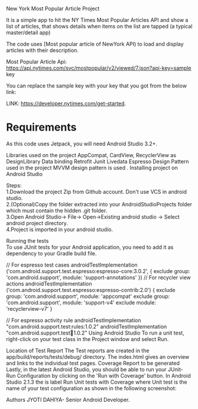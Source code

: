 New York Most Popular Article Project

It is a simple app to hit the NY Times Most Popular Articles API and show a list of articles,
that shows details when items on the list are tapped (a typical master/detail app)

The code uses [Most popular article of NewYork API) to load and display articles with their description.

Most Popular Article Api: https://api.nytimes.com/svc/mostpopular/v2/viewed/7.json?api-key=sample key

You can replace the sample key with your key that you got from the below link:

LINK:
https://developer.nytimes.com/get-started.
# Requirements

As this code uses Jetpack, you will need Android Studio 3.2+.

Libraries used on the project
AppCompat, CardView, RecyclerView as DesignLibrary
Data binding
Retrofit 
Junit
Livedata
Espresso
Design Pattern used in the project
MVVM design pattern is used .
Installing project on Android Studio
 
Steps:<br/>
1.Download the  project Zip from Github account. Don't use VCS in android studio.<br/>
2.(Optional)Copy the folder extracted into your AndroidStudioProjects folder which must contain the hidden .git folder.<br/>
3.Open Android Studio-> File-> Open->Existing android studio -> Select android  project directory.<br/>
4.Project is imported in your android studio.<br/>

Running the tests<br/>
To use JUnit tests for your Android application, you need to add it as dependency to your Gradle build file.<br/>

 
// For espresso test cases
androidTestImplementation ('com.android.support.test.espresso:espresso-core:3.0.2', {
   exclude group: 'com.android.support', module: 'support-annotations'
})
// For recycler view actions
androidTestImplementation ('com.android.support.test.espresso:espresso-contrib:2.0') {
   exclude group: 'com.android.support', module: 'appcompat'
   exclude group: 'com.android.support', module: 'support-v4'
   exclude module: 'recyclerview-v7'
}
 
// For espresso activity rule
androidTestImplementation "com.android.support.test:rules:1.0.2"
androidTestImplementation "com.android.support.test:runner:1.0.2"
Using Android Studio
To run a unit test, right-click on your test class in the Project window and select Run.

Location of Test Report
The Test reports are created in the app/build/reports/tests/debug/ directory. The index.html gives an overview and links to the individual test pages.
Coverage Report to be generated
Lastly, in the latest Android Studio, you should be able to run your JUnit-Run Configuration by clicking on the 'Run with Coverage' button.
In Android Studio 2.1.3 the is label Run Unit tests with Coverage where Unit test is the name of your test configuration as shown in the following screenshot:

Authors
JYOTI DAHIYA- Senior Android Developer.



